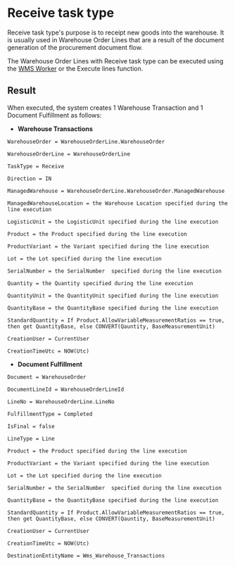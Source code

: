 # Receive task type

Receive task type's purpose is to receipt new goods into the warehouse. It is usually used in Warehouse Order Lines that are a result of the document generation of the procurement document flow.

The Warehouse Order Lines with Receive task type can be executed using the [WMS Worker](xref:wms-worker) or the Execute lines function.

## Result

When executed, the system creates 1 Warehouse Transaction and 1 Document Fulfillment as follows:

* **Warehouse Transactions**

`````````
WarehouseOrder = WarehouseOrderLine.WarehouseOrder
 
WarehouseOrderLine = WarehouseOrderLine

TaskType = Receive

Direction = IN
 
ManagedWarehouse = WarehouseOrderLine.WarehouseOrder.ManagedWarehouse
 
ManagedWarehouseLocation = the Warehouse Location specified during the line execution
 
LogisticUnit = the LogisticUnit specified during the line execution 
 
Product = the Product specified during the line execution 
 
ProductVariant = the Variant specified during the line execution 
 
Lot = the Lot specified during the line execution 
 
SerialNumber = the SerialNumber  specified during the line execution 
 
Quantity = the Quantity specified during the line execution
 
QuantityUnit = the QuantityUnit specified during the line execution 

QuantityBase = the QuantityBase specified during the line execution 

StandardQuantity = If Product.AllowVariableMeasurementRatios == true, then get QuantityBase, else CONVERT(Qauntity, BaseMeasurementUnit)
 
CreationUser = CurrentUser
 
CreationTimeUtc = NOW(Utc)
`````````
 
 
* **Document Fulfillment**
 
`````````
Document = WarehouseOrder
 
DocumentLineId = WarehouseOrderLineId
 
LineNo = WarehouseOrderLine.LineNo
 
FulfillmentType = Completed
 
IsFinal = false
 
LineType = Line

Product = the Product specified during the line execution 
 
ProductVariant = the Variant specified during the line execution 
 
Lot = the Lot specified during the line execution 
 
SerialNumber = the SerialNumber  specified during the line execution
 
QuantityBase = the QuantityBase specified during the line execution 

StandardQuantity = If Product.AllowVariableMeasurementRatios == true, then get QuantityBase, else CONVERT(Qauntity, BaseMeasurementUnit)

CreationUser = CurrentUser

CreationTimeUtc = NOW(Utc)

DestinationEntityName = Wms_Warehouse_Transactions
`````````
